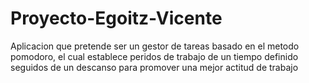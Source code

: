 # Proyecto-Egoitz-Vicente
Aplicacion que pretende ser un gestor de tareas basado en el metodo pomodoro, el cual establece peridos de trabajo de un tiempo definido seguidos de un descanso para promover una mejor actitud de trabajo
